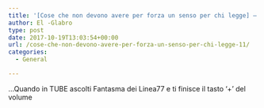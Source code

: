 ```yaml
---
title: '[Cose che non devono avere per forza un senso per chi legge] – 11'
author: El -Glabro
type: post
date: 2017-10-19T13:03:54+00:00
url: /cose-che-non-devono-avere-per-forza-un-senso-per-chi-legge-11/
categories:
  - General

---
```

&#8230;Quando in TUBE ascolti Fantasma dei Linea77 e ti finisce il tasto &#8216;+&#8217; del volume